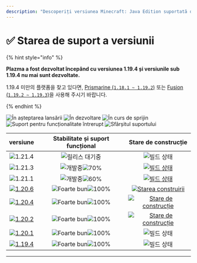 ```yaml
---
description: "Descoperiți versiunea Minecraft: Java Edition suportată de Plazma."
---
```


# ✅ Starea de suport a versiunii

{% hint style="info" %}

**Plazma a fost dezvoltat începând cu versiunea 1.19.4 și versiunile sub 1.19.4 nu mai sunt dezvoltate.**

1.19.4 미만의 플랫폼을 찾고 있다면, [Prismarine (`1.18.1 ~ 1.19.2`)](https://github.com/PrismarineTeam/Prismarine) 또는 [Fusion (`1.19.2 ~ 1.19.3`)](https://github.com/RuinedTechnologyUnify/Fusion)을 사용해 주시기 바랍니다.

{% endhint %}

[wtr]: https://badge.plazmamc.org/0/Așteptare%20pentru%20eliberare
[idv]: https://badge.plazmamc.org/1/în%20dezvoltare
[atv]: https://badge.plazmamc.org/2/în%20curs%20de%20sprijin
[fse]: https://badge.plazmamc.org/6/suport%20pentru%20funcționalitate%20întrerupt
[eol]: https://badge.plazmamc.org/4/sfârșitul%20suportului
[ukn]: https://badge.plazmamc.org/0/No%20information
[vgd]: https://badge.plazmamc.org/2/매우%20좋음
[mid]: https://badge.plazmamc.org/6/normal
[100]: https://badge.plazmamc.org/percent/100

![În așteptarea lansării][wtr] ![În dezvoltare][idv] ![În curs de sprijin][atv] ![Suport pentru funcționalitate întrerupt][fse] ![Sfârșitul suportului][eol]

|                                      versiune                                     |          Stabilitate    și    suport funcțional          |                                              Stare de construcție                                             |
| :-------------------------------------------------------------------------------: | :------------------------------------------------------: | :-----------------------------------------------------------------------------------------------------------: |
|                   ![1.21.4](https://badge.plazmamc.org/0/1.21.4)                  |                      ![릴리스 대기중][wtr]                     |                                                 ![빌드 상태][ukn]                                                 |
|                   ![1.21.3](https://badge.plazmamc.org/1/1.21.3)                  | ![개발중][idv]![70%](https://badge.plazmamc.org/percent/70) |         [![빌드 상태](https://build.plazmamc.org/1.21.3)](https://build.plazmamc.org/1.21.3?redirect=true)        |
|                   ![1.21.1](https://badge.plazmamc.org/6/1.21.1)                  | ![개발중][idv]![60%](https://badge.plazmamc.org/percent/60) |         [![빌드 상태](https://build.plazmamc.org/1.21.1)](https://build.plazmamc.org/1.21.1?redirect=true)        |
| [![1.20.6](https://badge.plazmamc.org/2/1.20.6)](https://git.plazmamc.org/1.20.6) |              ![Foarte bun][vgd]![100%][100]              |  [![Starea construirii](https://build.plazmamc.org/1.20.6)](https://build.plazmamc.org/1.20.6?redirect=true)  |
| [![1.20.4](https://badge.plazmamc.org/6/1.20.4)](https://git.plazmamc.org/1.20.4) |              ![Foarte bun][vgd]![100%][100]              | [![Stare de construcție](https://build.plazmamc.org/1.20.4)](https://build.plazmamc.org/1.20.4?redirect=true) |
| [![1.20.2](https://badge.plazmamc.org/4/1.20.2)](https://git.plazmamc.org/1.20.2) |              ![Foarte bun][vgd]![100%][100]              | [![Stare de construcție](https://build.plazmamc.org/1.20.2)](https://build.plazmamc.org/1.20.2?redirect=true) |
| [![1.20.1](https://badge.plazmamc.org/4/1.20.1)](https://git.plazmamc.org/1.20.1) |              ![Foarte bun][vgd]![100%][100]              |                                                 ![빌드 상태][ukn]                                                 |
| [![1.19.4](https://badge.plazmamc.org/4/1.19.4)](https://git.plazmamc.org/1.19.4) |              ![Foarte bun][vgd]![100%][100]              |                                                 ![빌드 상태][ukn]                                                 |

***
